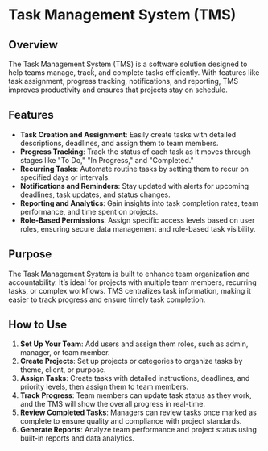 # Task Management System (TMS)

## Overview
The Task Management System (TMS) is a software solution designed to help teams manage, track, and complete tasks efficiently. With features like task assignment, progress tracking, notifications, and reporting, TMS improves productivity and ensures that projects stay on schedule.

## Features
- **Task Creation and Assignment**: Easily create tasks with detailed descriptions, deadlines, and assign them to team members.
- **Progress Tracking**: Track the status of each task as it moves through stages like "To Do," "In Progress," and "Completed."
- **Recurring Tasks**: Automate routine tasks by setting them to recur on specified days or intervals.
- **Notifications and Reminders**: Stay updated with alerts for upcoming deadlines, task updates, and status changes.
- **Reporting and Analytics**: Gain insights into task completion rates, team performance, and time spent on projects.
- **Role-Based Permissions**: Assign specific access levels based on user roles, ensuring secure data management and role-based task visibility.

## Purpose
The Task Management System is built to enhance team organization and accountability. It’s ideal for projects with multiple team members, recurring tasks, or complex workflows. TMS centralizes task information, making it easier to track progress and ensure timely task completion.

## How to Use
1. **Set Up Your Team**: Add users and assign them roles, such as admin, manager, or team member.
2. **Create Projects**: Set up projects or categories to organize tasks by theme, client, or purpose.
3. **Assign Tasks**: Create tasks with detailed instructions, deadlines, and priority levels, then assign them to team members.
4. **Track Progress**: Team members can update task status as they work, and the TMS will show the overall progress in real-time.
5. **Review Completed Tasks**: Managers can review tasks once marked as complete to ensure quality and compliance with project standards.
6. **Generate Reports**: Analyze team performance and project status using built-in reports and data analytics.
